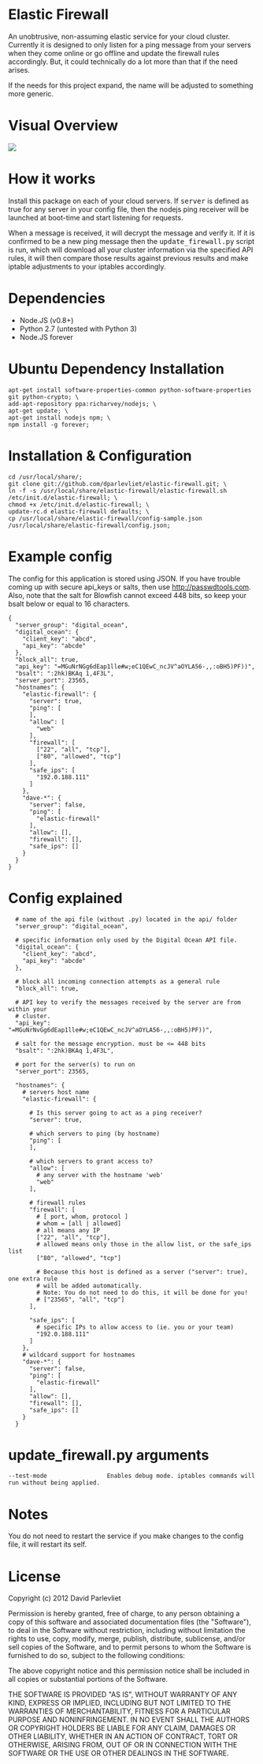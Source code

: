 Elastic Firewall
================

An unobtrusive, non-assuming elastic service for your cloud cluster. Currently
it is designed to only listen for a ping message from your servers when they
come online or go offline and update the firewall rules accordingly. But, it
could technically do a lot more than that if the need arises.

If the needs for this project expand, the name will be adjusted to something more
generic.


Visual Overview
===============
<img src="http://c2journal.com/wp-content/uploads/2013/03/Workspace-1_240.jpeg">


How it works
============
Install this package on each of your cloud servers. If <tt>server</tt> is defined
as true for any server in your config file, then the nodejs ping receiver will
be launched at boot-time and start listening for requests.

When a message is received, it will decrypt the message and verify it. If it is
confirmed to be a new ping message then the <tt>update_firewall.py</tt> script
is run, which will download all your cluster information via the specified API
rules, it will then compare those results against previous results and make
iptable adjustments to your iptables accordingly.


Dependencies
============

  * Node.JS (v0.8+)
  * Python 2.7 (untested with Python 3)
  * Node.JS forever


Ubuntu Dependency Installation
==============================
```
apt-get install software-properties-common python-software-properties git python-crypto; \
add-apt-repository ppa:richarvey/nodejs; \
apt-get update; \
apt-get install nodejs npm; \
npm install -g forever;
```


Installation & Configuration
============================
```
cd /usr/local/share/;
git clone git://github.com/dparlevliet/elastic-firewall.git; \
ln -f -s /usr/local/share/elastic-firewall/elastic-firewall.sh /etc/init.d/elastic-firewall; \
chmod +x /etc/init.d/elastic-firewall; \
update-rc.d elastic-firewall defaults; \
cp /usr/local/share/elastic-firewall/config-sample.json /usr/local/share/elastic-firewall/config.json;
```

Example config
==============
The config for this application is stored using JSON. If you have trouble coming
up with secure api_keys or salts, then use <a href="http://passwdtools.com">http://passwdtools.com</a>.
Also, note that the salt for Blowfish cannot exceed 448 bits, so keep your bsalt
below or equal to 16 characters.
```
{
  "server_group": "digital_ocean",
  "digital_ocean": {
    "client_key": "abcd",
    "api_key": "abcde"
  },
  "block_all": true,
  "api_key": "=MGuNrNGg6dEap1lle#w;eC1QEwC_ncJV^aOYLA56-,,:oBH5)PF))",
  "bsalt": ":2hk)BKAq 1,4F3L",
  "server_port": 23565,
  "hostnames": {
    "elastic-firewall": {
      "server": true,
      "ping": [
      ],
      "allow": [
        "web"
      ],
      "firewall": [
        ["22", "all", "tcp"],
        ["80", "allowed", "tcp"]
      ],
      "safe_ips": [
        "192.0.188.111"
      ]
    },
    "dave-*": {
      "server": false,
      "ping": [
        "elastic-firewall"
      ],
      "allow": [],
      "firewall": [],
      "safe_ips": []
    }
  }
}
```

Config explained
================
```
  # name of the api file (without .py) located in the api/ folder
  "server_group": "digital_ocean",

  # specific information only used by the Digital Ocean API file.
  "digital_ocean": {
    "client_key": "abcd",
    "api_key": "abcde"
  },

  # block all incoming connection attempts as a general rule
  "block_all": true,

  # API key to verify the messages received by the server are from within your
  # cluster.
  "api_key": "=MGuNrNvGg6dEap1lle#w;eC1QEwC_ncJV^aOYLA56-,,:oBH5)PF))",

  # salt for the message encryption. must be <= 448 bits
  "bsalt": ":2hk)BKAq 1,4F3L",

  # port for the server(s) to run on
  "server_port": 23565,

  "hostnames": {
    # servers host name
    "elastic-firewall": {

      # Is this server going to act as a ping receiver?
      "server": true,

      # which servers to ping (by hostname)
      "ping": [
      ],

      # which servers to grant access to?
      "allow": [
        # any server with the hostname 'web'
        "web"
      ],

      # firewall rules
      "firewall": [
        # [ port, whom, protocol ]
        # whom = [all | allowed]
        # all means any IP
        ["22", "all", "tcp"],
        # allowed means only those in the allow list, or the safe_ips list
        ["80", "allowed", "tcp"]

        # Because this host is defined as a server ("server": true), one extra rule
        # will be added automatically. 
        # Note: You do not need to do this, it will be done for you!
        # ["23565", "all", "tcp"]
      ],

      "safe_ips": [
        # specific IPs to allow access to (ie. you or your team)
        "192.0.188.111"
      ]
    },
    # wildcard support for hostnames
    "dave-*": {
      "server": false,
      "ping": [
        "elastic-firewall"
      ],
      "allow": [],
      "firewall": [],
      "safe_ips": []
    }
  }
```

update_firewall.py arguments
============================
```
--test-mode                 Enables debug mode. iptables commands will run without being applied.
```

Notes
=====
You do not need to restart the service if you make changes to the config file, 
it will restart its self.


License
=======
Copyright (c) 2012 David Parlevliet

Permission is hereby granted, free of charge, to any person
obtaining a copy of this software and associated documentation
files (the "Software"), to deal in the Software without
restriction, including without limitation the rights to use,
copy, modify, merge, publish, distribute, sublicense, and/or sell
copies of the Software, and to permit persons to whom the
Software is furnished to do so, subject to the following
conditions:

The above copyright notice and this permission notice shall be
included in all copies or substantial portions of the Software.

THE SOFTWARE IS PROVIDED "AS IS", WITHOUT WARRANTY OF ANY KIND,
EXPRESS OR IMPLIED, INCLUDING BUT NOT LIMITED TO THE WARRANTIES
OF MERCHANTABILITY, FITNESS FOR A PARTICULAR PURPOSE AND
NONINFRINGEMENT. IN NO EVENT SHALL THE AUTHORS OR COPYRIGHT
HOLDERS BE LIABLE FOR ANY CLAIM, DAMAGES OR OTHER LIABILITY,
WHETHER IN AN ACTION OF CONTRACT, TORT OR OTHERWISE, ARISING
FROM, OUT OF OR IN CONNECTION WITH THE SOFTWARE OR THE USE OR
OTHER DEALINGS IN THE SOFTWARE.

